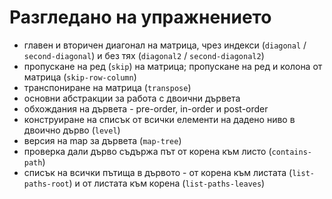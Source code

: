 Разгледано на упражнението
==========================
- главен и вторичен диагонал на матрица, чрез индекси (`diagonal` / `second-diagonal`) и без тях (`diagonal2` / `second-diagonal2`)
- пропускане на ред (`skip`) на матрица; пропускане на ред и колона от матрица (`skip-row-column`)
- транспониране на матрица (`transpose`)
- основни абстракции за работа с двоични дървета
- обхождания на дървета - pre-order, in-order и post-order
- конструиране на списък от всички елементи на дадено ниво в двоично дърво (`level`)
- версия на map за дървета (`map-tree`)
- проверка дали дърво съдържа път от корена към листо (`contains-path`)
- списък на всички пътища в дървото - от корена към листата (`list-paths-root`) и от листата към корена (`list-paths-leaves`)
